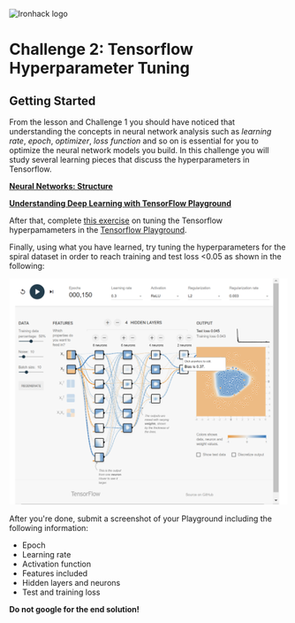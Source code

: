 ![Ironhack logo](https://i.imgur.com/1QgrNNw.png)

# Challenge 2: Tensorflow Hyperparameter Tuning

## Getting Started

From the lesson and Challenge 1 you should have noticed that understanding the concepts in neural network analysis such as *learning rate*, *epoch*, *optimizer*, *loss function* and so on is essential for you to optimize the neural network models you build. In this challenge you will study several learning pieces that discuss the hyperparameters in Tensorflow. 

**[Neural Networks: Structure](https://developers.google.com/machine-learning/crash-course/introduction-to-neural-networks/anatomy)**

**[Understanding Deep Learning with TensorFlow Playground](https://medium.com/@andrewt3000/understanding-tensorflow-playground-c20cdb7a250b)**

After that, complete [this exercise](https://developers.google.com/machine-learning/crash-course/introduction-to-neural-networks/playground-exercises) on tuning the Tensorflow hyperpamameters in the [Tensorflow Playground](https://playground.tensorflow.org/).

Finally, using what you have learned, try tuning the hyperparameters for the spiral dataset in order to reach training and test loss <0.05 as shown in the following:

![spiral output](challenge-2_Solution_by_RaghadAlmutairi.png.png)

After you're done, submit a screenshot of your Playground including the following information:

* Epoch
* Learning rate
* Activation function
* Features included
* Hidden layers and neurons
* Test and training loss

**Do not google for the end solution!**
